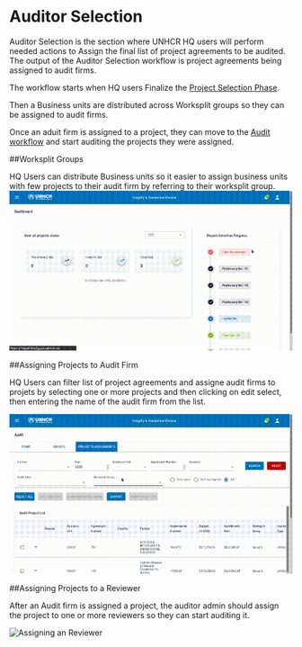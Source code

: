 # Auditor Selection

Auditor Selection is the section where UNHCR HQ users will perform needed actions to Assign the final list of project agreements to be audited. The output of the Auditor Selection workflow is project agreements being assigned to audit firms.

The workflow starts when HQ users Finalize the [Project Selection Phase](project-selection.md).

Then a Business units are distributed across Worksplit groups so they can be assigned to audit firms.

Once an aduit firm is assigned to a project, they can move to the [Audit workflow](audit.md) and start auditing the projects they were assigned.

##Worksplit Groups

HQ Users can distribute Business units so it easier to assign business units with few projects to their audit firm by referring to their worksplit group.
![Worksplit Groups](img/audtior-selection-1.gif)

##Assigning Projects to Audit Firm

HQ Users can filter list of project agreements and assigne audit firms to projets by selecting one or more projects and then clicking on edit select, then entering the name of the audit firm from the list.

![Assigning an audit firm](img/audtior-selection-2.gif)

##Assigning Projects to a Reviewer

After an Audit firm is assigned a project, the auditor admin should assign the project to one or more reviewers so they can start auditing it.

![Assigning an Reviewer](img/audtior-selection-3.gif)
